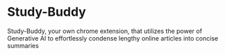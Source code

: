 # Study-Buddy

Study-Buddy, your own chrome extension, that utilizes the power of Generative AI to effortlessly condense lengthy online articles into concise summaries
